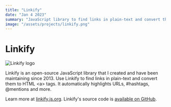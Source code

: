 ```yaml
---
title: "Linkify"
date: "Jan 4 2023"
summary: "JavaScript library to find links in plain-text and convert themto HTML <a> tags"
image: "/assets/projects/linkify.png"
---
```


# Linkify

![Linkify logo](/assets/projects/linkify.png)

Linkify is an open-source JavaScript library that I created and have been
maintaining since 2013. Use Linkify to find links in plain-text and convert them
to HTML &lt;a&gt; tags. It automatically highlights URLs, #hashtags, @mentions
and more.

Learn more at [linkify.js.org](https://linkify.js.org). Linkify's source code is
[available on GitHub](https://github.com/nfrasser/linkifyjs).

